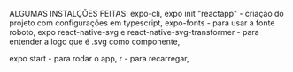 ALGUMAS INSTALÇÕES FEITAS:
expo-cli,
expo init "reactapp" - criação do projeto com configurações em typescript,
expo-fonts - para usar a fonte roboto,
expo react-native-svg e react-native-svg-transformer - para entender a logo que é .svg como componente,


expo start - para rodar o app,
r - para recarregar,


